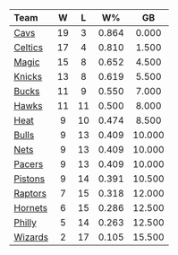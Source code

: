 | Team                            |  W  |  L  |  W%   |   GB   |
|:--------------------------------|:---:|:---:|:-----:|:------:|
| [Cavs](/r/clevelandcavs)        | 19  |  3  | 0.864 | 0.000  |
| [Celtics](/r/bostonceltics)     | 17  |  4  | 0.810 | 1.500  |
| [Magic](/r/OrlandoMagic)        | 15  |  8  | 0.652 | 4.500  |
| [Knicks](/r/NYKnicks)           | 13  |  8  | 0.619 | 5.500  |
| [Bucks](/r/MkeBucks)            | 11  |  9  | 0.550 | 7.000  |
| [Hawks](/r/AtlantaHawks)        | 11  | 11  | 0.500 | 8.000  |
| [Heat](/r/heat)                 |  9  | 10  | 0.474 | 8.500  |
| [Bulls](/r/chicagobulls)        |  9  | 13  | 0.409 | 10.000 |
| [Nets](/r/GoNets)               |  9  | 13  | 0.409 | 10.000 |
| [Pacers](/r/pacers)             |  9  | 13  | 0.409 | 10.000 |
| [Pistons](/r/DetroitPistons)    |  9  | 14  | 0.391 | 10.500 |
| [Raptors](/r/torontoraptors)    |  7  | 15  | 0.318 | 12.000 |
| [Hornets](/r/CharlotteHornets)  |  6  | 15  | 0.286 | 12.500 |
| [Philly](/r/sixers)             |  5  | 14  | 0.263 | 12.500 |
| [Wizards](/r/washingtonwizards) |  2  | 17  | 0.105 | 15.500 |